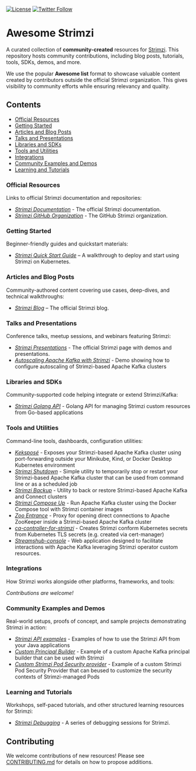 [![License](https://img.shields.io/badge/license-Apache--2.0-blue.svg)](http://www.apache.org/licenses/LICENSE-2.0)
[![Twitter Follow](https://img.shields.io/twitter/follow/strimziio?style=social)](https://twitter.com/strimziio)

# Awesome Strimzi

A curated collection of **community-created** resources for [Strimzi](https://strimzi.io/).
This repository hosts community contributions, including blog posts, tutorials, tools, SDKs, demos, and more.

We use the popular **Awesome list** format to showcase valuable content created by contributors outside the official Strimzi organization. This gives visibility to community efforts while ensuring relevancy and quality.

## Contents

- [Official Resources](#official-resources)  
- [Getting Started](#getting-started)  
- [Articles and Blog Posts](#articles-and-blog-posts)  
- [Talks and Presentations](#talks-and-presentations)  
- [Libraries and SDKs](#libraries-and-sdks)  
- [Tools and Utilities](#tools-and-utilities)  
- [Integrations](#integrations)  
- [Community Examples and Demos](#community-examples-and-demos)  
- [Learning and Tutorials](#learning-and-tutorials)

### Official Resources

Links to official Strimzi documentation and repositories:

- *[Strimzi Documentation](https://strimzi.io/documentation/)* - The official Strimzi documentation.
- *[Strimzi GitHub Organization](https://github.com/strimzi)* - The GitHub Strimzi organization.

### Getting Started

Beginner-friendly guides and quickstart materials:

- *[Strimzi Quick Start Guide](https://strimzi.io/quickstarts/)* – A walkthrough to deploy and start using Strimzi on Kubernetes.  

### Articles and Blog Posts

Community-authored content covering use cases, deep-dives, and technical walkthroughs:

- *[Strimzi Blog](https://strimzi.io/blog/)* – The official Strimzi blog.

### Talks and Presentations

Conference talks, meetup sessions, and webinars featuring Strimzi:

- *[Strimzi Presentations](https://strimzi.io/presentations/)* - The official Strimzi page with demos and presentations.
- *[Autoscaling Apache Kafka with Strimzi](https://github.com/scholzj/demo-autoscaling-apache-kafka-with-strimzi)* - Demo showing how to configure autoscaling of Strimzi-based Apache Kafka clusters

### Libraries and SDKs

Community-supported code helping integrate or extend Strimzi/Kafka:

- *[Strimzi Golang API](https://github.com/scholzj/strimzi-go)* - Golang API for managing Strimzi custom resources from Go-based applications

### Tools and Utilities

Command-line tools, dashboards, configuration utilities:

- *[Keksposé](https://github.com/scholzj/kekspose)* - Exposes your Strimzi-based Apache Kafka cluster using port-forwarding outside your Minikube, Kind, or Docker Desktop Kubernetes environment
- *[Strimzi Shutdown](https://github.com/scholzj/strimzi-shutdown)* - Simple utility to temporarily stop or restart your Strimzi-based Apache Kafka cluster that can be used from command line or as a scheduled job
- *[Strimzi Backup](https://github.com/scholzj/strimzi-backup)* - Utility to back or restore Strimzi-based Apache Kafka and Connect clusters
- *[Strimzi Compose Up](https://github.com/scholzj/strimzi-compose-up)* - Run Apache Kafka cluster using the Docker Compose tool with Strimzi container images
- *[Zoo Entrance](https://github.com/scholzj/zoo-entrance)* - Proxy for opening direct connections to Apache ZooKeeper inside a Strimzi-based Apache Kafka cluster
- *[ca-controller-for-strimzi](https://github.com/sebastiangaiser/ca-controller-for-strimzi)* - Creates Strimzi conform Kubernetes secrets from Kubernetes TLS secrets (e.g. created via cert-manager)
- *[Streamshub-console](https://github.com/streamshub/console)* - Web application designed to facilitate interactions with Apache Kafka leveraging Strimzi operator custom resources.

### Integrations

How Strimzi works alongside other platforms, frameworks, and tools:

*Contributions are welcome!*

### Community Examples and Demos

Real-world setups, proofs of concept, and sample projects demonstrating Strimzi in action:

- *[Strimzi API examples](https://github.com/scholzj/strimzi-api-examples)* - Examples of how to use the Strimzi API from your Java applications
- *[Custom Principal Builder](https://github.com/scholzj/custom-strimzi-principal-builder)* - Example of a custom Apache Kafka principal builder that can be used with Strimzi
- *[Custom Strimzi Pod Security provider](https://github.com/scholzj/custom-pod-security-providers)* - Example of a custom Strimzi Pod Security Provider that can beused to customize the security contexts of Strimzi-managed Pods

### Learning and Tutorials

Workshops, self-paced tutorials, and other structured learning resources for Strimzi:

- *[Strimzi Debugging](https://github.com/fvaleri/strimzi-debugging)* - A series of debugging sessions for Strimzi.

## Contributing

We welcome contributions of new resources!
Please see [CONTRIBUTING.md](CONTRIBUTING.md) for details on how to propose additions.
